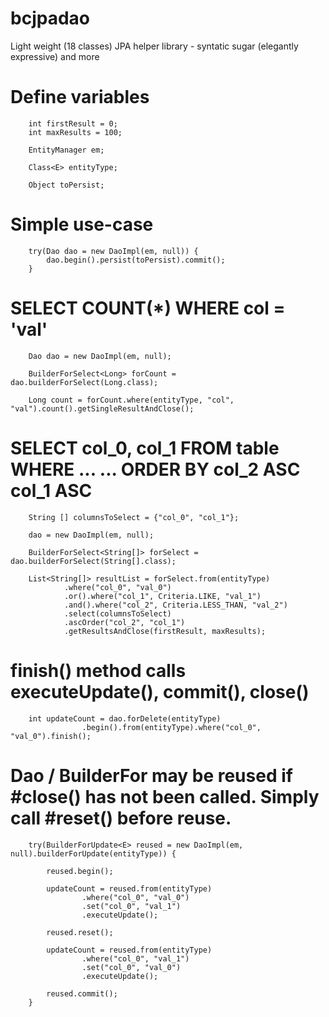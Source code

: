 # bcjpadao
Light weight (18 classes) JPA helper library - syntatic sugar (elegantly expressive) and more

# Define variables

        int firstResult = 0;
        int maxResults = 100;
        
        EntityManager em;
        
        Class<E> entityType;
        
        Object toPersist;
        
# Simple use-case

        try(Dao dao = new DaoImpl(em, null)) {
            dao.begin().persist(toPersist).commit();
        }

# SELECT COUNT(*) WHERE col = 'val'
        
        Dao dao = new DaoImpl(em, null);
        
        BuilderForSelect<Long> forCount = dao.builderForSelect(Long.class);
        
        Long count = forCount.where(entityType, "col", "val").count().getSingleResultAndClose();
        
# SELECT col_0, col_1 FROM table WHERE ... ... ORDER BY col_2 ASC col_1 ASC

        String [] columnsToSelect = {"col_0", "col_1"};
        
        dao = new DaoImpl(em, null);
        
        BuilderForSelect<String[]> forSelect = dao.builderForSelect(String[].class);
        
        List<String[]> resultList = forSelect.from(entityType)
                .where("col_0", "val_0")
                .or().where("col_1", Criteria.LIKE, "val_1")
                .and().where("col_2", Criteria.LESS_THAN, "val_2")
                .select(columnsToSelect)
                .ascOrder("col_2", "col_1")
                .getResultsAndClose(firstResult, maxResults);

# finish() method calls executeUpdate(), commit(), close()
        
        int updateCount = dao.forDelete(entityType)
                    .begin().from(entityType).where("col_0", "val_0").finish(); 

# Dao / BuilderFor may be reused if #close() has not been called. Simply call #reset() before reuse.

        try(BuilderForUpdate<E> reused = new DaoImpl(em, null).builderForUpdate(entityType)) {
            
            reused.begin();
            
            updateCount = reused.from(entityType)
                    .where("col_0", "val_0")
                    .set("col_0", "val_1")
                    .executeUpdate();
            
            reused.reset();
            
            updateCount = reused.from(entityType)
                    .where("col_0", "val_1")
                    .set("col_0", "val_0")
                    .executeUpdate();
            
            reused.commit();
        }
